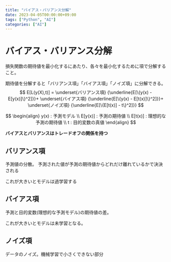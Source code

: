 ```yaml
---
title: "バイアス・バリアンス分解"
date: 2023-04-05T00:00:00+09:00
tags: ["Python", "AI"]
categories: ["AI"]
---
```

# バイアス・バリアンス分解

損失関数の期待値を最小化するにあたり、各々を最小化するために項で分解すること。

期待値を分解すると「バリアンス項」「バイアス項」「ノイズ項」に分解できる。
$$
E[L(y(X),t)] =
\underset{バリアンス項}
{\underline{E[\{y(x) - E[y(x)]\}^2]}}+ 
\underset{バイアス項}
{\underline{E[\{y(x) - E[t(x)]\}^2]}}+
\underset{ノイズ項}
{\underline{E[\{E[t(x)] - t\}^2]}}
$$

$$
\begin{align}
y(x) : 予測モデル \\
E[y(x)] : 予測の期待値 \\
E[t(x)] : 理想的な予測の期待値 \\
t : 目的変数の真値
\end{align}
$$

**バイアスとバリアンスはトレードオフの関係を持つ**

## バリアンス項

予測値の分散。
予測された値が予測の期待値からどれだけ離れているかで決決される

これが大きいとモデルは過学習する

## バイアス項

予測と目的変数(理想的な予測モデル)の期待値の差。

これが大きいとモデルは未学習となる。

## ノイズ項

データのノイズ。機械学習で小さくできない部分